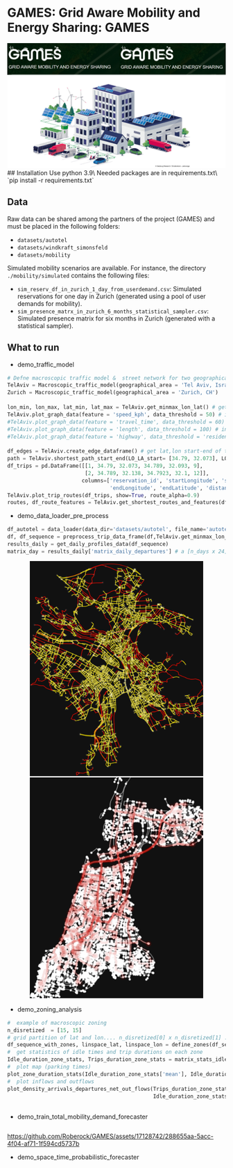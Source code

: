                                                
# GAMES: Grid Aware Mobility and Energy Sharing: GAMES 
 <div style="text-align:center;">
  <img src="figs_repo/Title_GAMES_project.png" alt="Example" width="600" />
</div>
## Installation 
Use python 3.9\
Needed packages are in requirements.txt\
`pip install -r requirements.txt`
 
## Data  
Raw data can be shared among the partners of the project (GAMES) and must be placed in the following folders:  
- `datasets/autotel`
- `datasets/windkraft_simonsfeld`
- `datasets/mobility`
 
Simulated mobility scenarios are available. For instance, the directory `./mobility/simulated` contains the following files:
- `sim_reserv_df_in_zurich_1_day_from_userdemand.csv`: Simulated reservations for one day in Zurich (generated using a pool of user demands for mobility).
- `sim_presence_matrx_in_zurich_6_months_statistical_sampler.csv`: Simulated presence matrix for six months in Zurich (generated with a statistical sampler).

## What to run
  
* demo_traffic_model
```python
# Defne macroscopic traffic model &  street network for two geographical regions 
TelAviv = Macroscopic_traffic_model(geographical_area = 'Tel Aviv, Israel')
Zurich = Macroscopic_traffic_model(geographical_area = 'Zurich, CH')

lon_min, lon_max, lat_min, lat_max = TelAviv.get_minmax_lon_lat() # get minimum and maximum latitudes, longitudes from the street graph
TelAviv.plot_graph_data(feature = 'speed_kph', data_threshold = 50) # in red are streets with speed >= 50 kph
#TelAviv.plot_graph_data(feature = 'travel_time', data_threshold = 60) # in red are streets with travel_time >= 60 seconds
#TelAviv.plot_graph_data(feature = 'length', data_threshold = 100) # in red are streets with length >= 20 meters
#TelAviv.plot_graph_data(feature = 'highway', data_threshold = 'residential') # in red are branches labelled as residential streets

df_edges = TelAviv.create_edge_dataframe() # get lat,lon start-end of the edges/streets
path = TelAviv.shortest_path_start_end(LO_LA_start= [34.79, 32.073], LO_LA_end = [34.791, 32.09] ) # get (if exist) the shortest path/route from start to end (latitude,longitude)
df_trips = pd.DataFrame([[1, 34.79, 32.073, 34.789, 32.093, 9],
                         [2, 34.789, 32.138, 34.7923, 32.1, 12]],
                        columns=['reservation_id', 'startLongitude', 'startLatitude',
                                 'endLongitude', 'endLatitude', 'distance']) # example data set with two trips with only (ID,lat,lon,dis)
TelAviv.plot_trip_routes(df_trips, show=True, route_alpha=0.9)
routes, df_route_features = TelAviv.get_shortest_routes_and_features(df_trips) # routes= list of routes, df_route_features= data frame with features of the trip and shortest routes

```
* demo_data_loader_pre_process 
```python
df_autotel = data_loader(data_dir='datasets/autotel', file_name='autotel_2021_2022.pkl') 
df, df_sequence = preprocess_trip_data_frame(df,TelAviv.get_minmax_lon_lat())
results_daily = get_daily_profiles_data(df_sequence)
matrix_day = results_daily['matrix_daily_departures'] # a [n_days x 24] array contining the total number of departures for each day and hour in the data set 
```
<div style="text-align:center;">
  <img src="figs_repo/Zurich_streetmap.png" alt="Image 1" width="400" />
  <img src="figs_repo/TelAviv_map_shortest_trip_path_examples.png" alt="Image 2" width="400" />
</div> 

* demo_zoning_analysis
```python
#  example of macroscopic zoning  
n_disretized  = [15, 15]
# grid partition of lat and lon.... n_disretized[0] x n_disretized[1] ....append zone lat,lon and indices to the dataframe
df_sequence_with_zones, linspace_lat, linspace_lon = define_zones(df_sequence, n_disretized_lat_lon=n_disretized) 
#  get statistics of idle times and trip durations on each zone
Idle_duration_zone_stats, Trips_duration_zone_stats = matrix_stats_idle_duration(df_sequence_with_zones)
#  plot map (parking times)
plot_zone_duration_stats(Idle_duration_zone_stats['mean'], Idle_duration_zone_stats['std'], TelAviv,  label1='Mean idle time', label2='STD idle time')
#  plot inflows and outflows 
plot_density_arrivals_departures_net_out_flows(Trips_duration_zone_stats['n_samples'],
                                               Idle_duration_zone_stats['n_samples'], TelAviv)
                                               
```
  
* demo_train_total_mobility_demand_forecaster
```python
```
 
https://github.com/Roberock/GAMES/assets/17128742/288655aa-5acc-4f04-af71-1f594cd5737b

 
 

* demo_space_time_probabilistic_forecaster

```python

```

